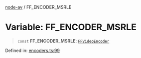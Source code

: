 [node-av](../globals.md) / FF\_ENCODER\_MSRLE

# Variable: FF\_ENCODER\_MSRLE

> `const` **FF\_ENCODER\_MSRLE**: [`FFVideoEncoder`](../type-aliases/FFVideoEncoder.md)

Defined in: [encoders.ts:99](https://github.com/seydx/av/blob/f8631fc881b394300b1479f511d55cf1c370a87f/src/constants/encoders.ts#L99)
